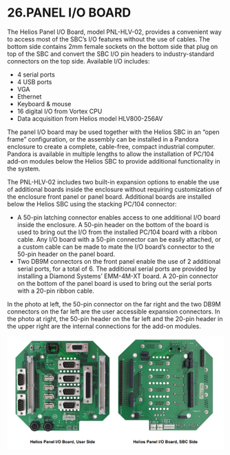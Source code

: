 # 26.PANEL I/O BOARD

The Helios Panel I/O Board, model PNL-HLV-02, provides a convenient way to access most of the SBC’s I/O features without the use of cables. The bottom side contains 2mm female sockets on the bottom side that plug on top of the SBC and convert the SBC I/O pin headers to industry-standard connectors on the top side. Available I/O includes:

* 4 serial ports 
* 4 USB ports 
* VGA 
* Ethernet 
* Keyboard & mouse 
* 16 digital I/O from Vortex CPU 
* Data acquisition from Helios model HLV800-256AV

The panel I/O board may be used together with the Helios SBC in an “open frame” configuration, or the assembly can be installed in a Pandora enclosure to create a complete, cable-free, compact industrial computer. Pandora is available in multiple lengths to allow the installation of PC/104 add-on modules below the Helios SBC to provide additional functionality in the system. 

The PNL-HLV-02 includes two built-in expansion options to enable the use of additional boards inside the enclosure without requiring customization of the enclosure front panel or panel board. Additional boards are installed below the Helios SBC using the stacking PC/104 connector:

* A 50-pin latching connector enables access to one additional I/O board inside the enclosure. A 50-pin header on the bottom of the board is used to bring out the I/O from the installed PC/104 board with a ribbon cable. Any I/O board with a 50-pin connector can be easily attached, or a custom cable can be made to mate the I/O board’s connector to the 50-pin header on the panel board. 
* Two DB9M connectors on the front panel enable the use of 2 additional serial ports, for a total of 6. The additional serial ports are provided by installing a Diamond Systems’ EMM-4M-XT board. A 20-pin connector on the bottom of the panel board is used to bring out the serial ports with a 20-pin ribbon cable. 

In the photo at left, the 50-pin connector on the far right and the two DB9M connectors on the far left are the user accessible expansion connectors. In the photo at right, the 50-pin header on the far left and the 20-pin header in the upper right are the internal connections for the add-on modules.

![](../../.gitbook/assets/image%20%2874%29.png)

